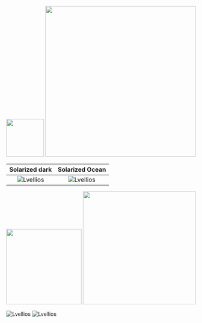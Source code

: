<p float="left">
  <img src="/https://github-readme-stats.vercel.app/api?username=Lvellios&show_icons=true&theme=gotham" width="100" />
  <img src="/https://github-readme-streak-stats.herokuapp.com/?user=Lvellios&theme=gotham" width="400" />
</p>

Solarized dark             |  Solarized Ocean
:-------------------------:|:-------------------------:
![Lvellios](https://github-readme-stats.vercel.app/api?username=Lvellios&show_icons=true&theme=gotham)  |  ![Lvellios](https://github-readme-streak-stats.herokuapp.com/?user=Lvellios&theme=gotham)

<img src="https://github-readme-stats.vercel.app/api?username=Lvellios&show_icons=true&theme=gotham" width="200"/> <img src="https://github-readme-streak-stats.herokuapp.com/?user=Lvellios&theme=gotham" width="300"/>


![Lvellios](https://github-readme-stats.vercel.app/api?username=Lvellios&show_icons=true&theme=gotham) ![Lvellios](https://github-readme-streak-stats.herokuapp.com/?user=Lvellios&theme=gotham)